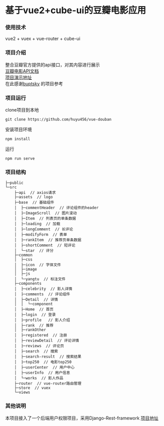 # 基于vue2+cube-ui的豆瓣电影应用  
###  使用技术  
vue2 + vuex + vue-router + cube-ui  
###  项目介绍  
整合豆瓣官方提供的api接口，对其内容进行展示  
[豆瓣电影API文档](https://www.doubanapi.com/movie.html)  
[项目演示地址](已关闭)     
在此感谢[buptsky](https://github.com/buptsky/vue-douban-movie) 的项目参考  
### 项目运行
clone项目到本地  
```gitexclude
git clone https://github.com/huyu456/vue-douban
```
安装项目环境  
```gitexclude
npm install
```
运行
```gitexclude
npm run serve
```
### 项目结构   
```gitexclude
├─public  
└─src  
    ├─api  // axios请求
    ├─assets  // logo
    ├─base  // 基础组件
    │  ├─commentHeader  // 评论组件的header
    │  ├─ImageScroll  // 图片滚动
    │  ├─Item  // 列表页的单条数据
    │  ├─loading  // 加载
    │  ├─longComment  // 长评论
    │  ├─modifyForm  // 表单
    │  ├─rankItem  // 推荐页单条数据
    │  ├─shortComment  // 短评论
    │  └─star  // 评分
    ├─common  
    │  ├─css  
    │  ├─icon  // 字体文件
    │  ├─image  
    │  ├─js  
    │  └─yangtu  // 标注文件
    ├─components  
    │  ├─celebrity  // 影人详情
    │  ├─comments  // 评论组件
    │  ├─Detail  // 详情
    │  │  └─component  
    │  ├─Home  // 首页
    │  ├─login  // 登录
    │  ├─profile   // 影人介绍
    │  ├─rank  // 推荐
    │  ├─rankOther  
    │  ├─registered  // 注册
    │  ├─reviewDetail  // 评论详情
    │  ├─reviews  // 评论页
    │  ├─search  // 搜索
    │  ├─search-result  // 搜索结果
    │  ├─top250  // 电影top250
    │  ├─userCenter  // 用户中心
    │  ├─userInfo  // 用户信息
    │  └─works  // 影人作品
    ├─router  // vue-router路由管理
    ├─store  // vuex
    └─views 
``` 
###  其他说明
本项目接入了一个后端用户权限项目，采用Django-Rest-framework
[项目地址](https://github.com/huyu456/douban)


